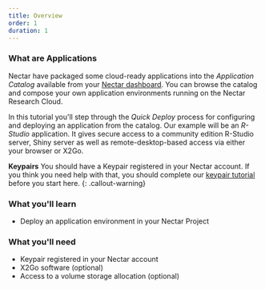 ```yaml
---
title: Overview
order: 1
duration: 1
---
```


### What are Applications

Nectar have packaged some cloud-ready applications into the *Application Catalog* available from your [Nectar dashboard](https://dashboard.rc.nectar.org.au). You can browse the catalog and compose your own application environments running on the Nectar Research Cloud.

In this tutorial you'll step through the *Quick Deploy* process for configuring and deploying an application from the catalog. Our example will be an *R-Studio* application. It gives secure access to a community edition R-Studio server, Shiny server as well as remote-desktop-based access via either your browser or X2Go.

**Keypairs** You should have a Keypair registered in your Nectar account. If you think you need help with that, you should complete our [keypair tutorial](/keypairs/) before you start here. 
{: .callout-warning}

### What you'll learn

- Deploy an application environment in your Nectar Project

### What you'll need

- Keypair registered in your Nectar account
- X2Go software (optional)
- Access to a volume storage allocation (optional)